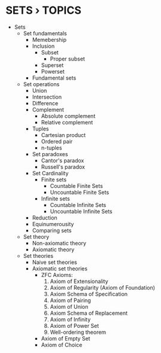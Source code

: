 # SETS › TOPICS


* Sets
  - Set fundamentals
    - Memebership
    - Inclusion
      - Subset
        - Proper subset
      - Superset
      - Powerset
    - Fundamental sets
  - Set operations
      - Union
      - Intersection
      - Difference
      - Complement
        - Absolute complement
        - Relative complement
    - Tuples
      - Cartesian product
      - Ordered pair
      - n-tuples
    - Set paradoxes
      - Cantor's paradox
      - Russell's paradox
    - Set Cardinality
      - Finite sets
        - Countable Finite Sets
        - Uncountable Finite Sets
      - Infinite sets
        - Countable Infinite Sets
        - Uncountable Infinite Sets
    - Reduction
    - Equinumerousity
    - Comparing sets
  - Set theory
    - Non-axiomatic theory
    - Axiomatic theory
  - Set theories
    - Naive set theories
    - Axiomatic set theories
      - ZFC Axioms:
        1. Axiom of Extensionality
        2. Axiom of Regularity (Axiom of Foundation)
        3. Axiom Schema of Specification
        4. Axiom of Pairing
        5. Axiom of Union
        6. Axiom Schema of Replacement
        7. Axiom of Infinity
        8. Axiom of Power Set
        9. Well-ordering theorem
      - Axiom of Empty Set
      - Axiom of Choice
